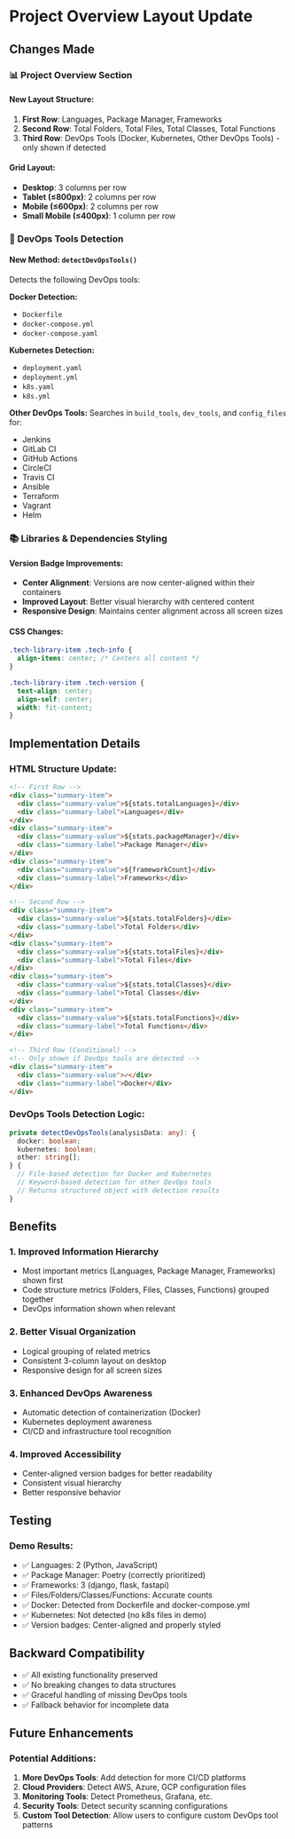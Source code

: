 # Project Overview Layout Update

## Changes Made

### 📊 Project Overview Section

#### New Layout Structure:
1. **First Row**: Languages, Package Manager, Frameworks
2. **Second Row**: Total Folders, Total Files, Total Classes, Total Functions  
3. **Third Row**: DevOps Tools (Docker, Kubernetes, Other DevOps Tools) - only shown if detected

#### Grid Layout:
- **Desktop**: 3 columns per row
- **Tablet (≤800px)**: 2 columns per row
- **Mobile (≤600px)**: 2 columns per row
- **Small Mobile (≤400px)**: 1 column per row

### 🔧 DevOps Tools Detection

#### New Method: `detectDevOpsTools()`
Detects the following DevOps tools:

**Docker Detection:**
- `Dockerfile`
- `docker-compose.yml`
- `docker-compose.yaml`

**Kubernetes Detection:**
- `deployment.yaml`
- `deployment.yml`
- `k8s.yaml`
- `k8s.yml`

**Other DevOps Tools:**
Searches in `build_tools`, `dev_tools`, and `config_files` for:
- Jenkins
- GitLab CI
- GitHub Actions
- CircleCI
- Travis CI
- Ansible
- Terraform
- Vagrant
- Helm

### 📚 Libraries & Dependencies Styling

#### Version Badge Improvements:
- **Center Alignment**: Versions are now center-aligned within their containers
- **Improved Layout**: Better visual hierarchy with centered content
- **Responsive Design**: Maintains center alignment across all screen sizes

#### CSS Changes:
```css
.tech-library-item .tech-info {
  align-items: center; /* Centers all content */
}

.tech-library-item .tech-version {
  text-align: center;
  align-self: center;
  width: fit-content;
}
```

## Implementation Details

### HTML Structure Update:
```html
<!-- First Row -->
<div class="summary-item">
  <div class="summary-value">${stats.totalLanguages}</div>
  <div class="summary-label">Languages</div>
</div>
<div class="summary-item">
  <div class="summary-value">${stats.packageManager}</div>
  <div class="summary-label">Package Manager</div>
</div>
<div class="summary-item">
  <div class="summary-value">${frameworkCount}</div>
  <div class="summary-label">Frameworks</div>
</div>

<!-- Second Row -->
<div class="summary-item">
  <div class="summary-value">${stats.totalFolders}</div>
  <div class="summary-label">Total Folders</div>
</div>
<div class="summary-item">
  <div class="summary-value">${stats.totalFiles}</div>
  <div class="summary-label">Total Files</div>
</div>
<div class="summary-item">
  <div class="summary-value">${stats.totalClasses}</div>
  <div class="summary-label">Total Classes</div>
</div>
<div class="summary-item">
  <div class="summary-value">${stats.totalFunctions}</div>
  <div class="summary-label">Total Functions</div>
</div>

<!-- Third Row (Conditional) -->
<!-- Only shown if DevOps tools are detected -->
<div class="summary-item">
  <div class="summary-value">✓</div>
  <div class="summary-label">Docker</div>
</div>
```

### DevOps Tools Detection Logic:
```typescript
private detectDevOpsTools(analysisData: any): {
  docker: boolean;
  kubernetes: boolean;
  other: string[];
} {
  // File-based detection for Docker and Kubernetes
  // Keyword-based detection for other DevOps tools
  // Returns structured object with detection results
}
```

## Benefits

### 1. **Improved Information Hierarchy**
- Most important metrics (Languages, Package Manager, Frameworks) shown first
- Code structure metrics (Folders, Files, Classes, Functions) grouped together
- DevOps information shown when relevant

### 2. **Better Visual Organization**
- Logical grouping of related metrics
- Consistent 3-column layout on desktop
- Responsive design for all screen sizes

### 3. **Enhanced DevOps Awareness**
- Automatic detection of containerization (Docker)
- Kubernetes deployment awareness
- CI/CD and infrastructure tool recognition

### 4. **Improved Accessibility**
- Center-aligned version badges for better readability
- Consistent visual hierarchy
- Better responsive behavior

## Testing

### Demo Results:
- ✅ Languages: 2 (Python, JavaScript)
- ✅ Package Manager: Poetry (correctly prioritized)
- ✅ Frameworks: 3 (django, flask, fastapi)
- ✅ Files/Folders/Classes/Functions: Accurate counts
- ✅ Docker: Detected from Dockerfile and docker-compose.yml
- ✅ Kubernetes: Not detected (no k8s files in demo)
- ✅ Version badges: Center-aligned and properly styled

## Backward Compatibility

- ✅ All existing functionality preserved
- ✅ No breaking changes to data structures
- ✅ Graceful handling of missing DevOps tools
- ✅ Fallback behavior for incomplete data

## Future Enhancements

### Potential Additions:
1. **More DevOps Tools**: Add detection for more CI/CD platforms
2. **Cloud Providers**: Detect AWS, Azure, GCP configuration files
3. **Monitoring Tools**: Detect Prometheus, Grafana, etc.
4. **Security Tools**: Detect security scanning configurations
5. **Custom Tool Detection**: Allow users to configure custom DevOps tool patterns